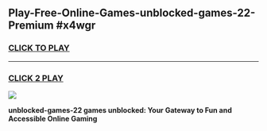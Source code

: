 
## Play-Free-Online-Games-unblocked-games-22-Premium #x4wgr
<h3>
<a href="https://premium.freeplayer.one?title=unblocked-games-22&ref=8M">CLICK TO PLAY</a></h3>
<hr>

<h3>
<a href="https://premium.freeplayer.one?title=unblocked-games-22&ref=8M">CLICK 2 PLAY</a>
  
</h3>

<a href="https://premium.freeplayer.one?title=unblocked-games-22&ref=8M"><img src="https://clearcache.store/games.png"></a>


**unblocked-games-22 games unblocked: Your Gateway to Fun and Accessible Online Gaming**
